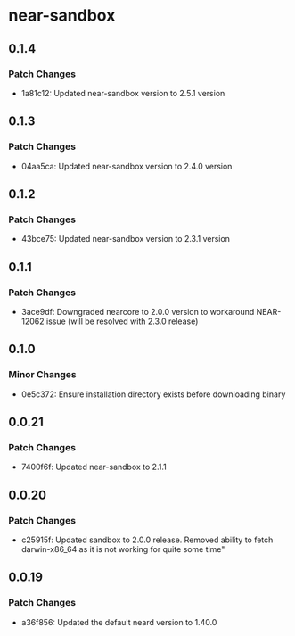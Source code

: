 # near-sandbox

## 0.1.4

### Patch Changes

- 1a81c12: Updated near-sandbox version to 2.5.1 version

## 0.1.3

### Patch Changes

- 04aa5ca: Updated near-sandbox version to 2.4.0 version

## 0.1.2

### Patch Changes

- 43bce75: Updated near-sandbox version to 2.3.1 version

## 0.1.1

### Patch Changes

- 3ace9df: Downgraded nearcore to 2.0.0 version to workaround NEAR-12062 issue (will be resolved with 2.3.0 release)

## 0.1.0

### Minor Changes

- 0e5c372: Ensure installation directory exists before downloading binary

## 0.0.21

### Patch Changes

- 7400f6f: Updated near-sandbox to 2.1.1

## 0.0.20

### Patch Changes

- c25915f: Updated sandbox to 2.0.0 release. Removed ability to fetch darwin-x86_64 as it is not working for quite some time"

## 0.0.19

### Patch Changes

- a36f856: Updated the default neard version to 1.40.0
